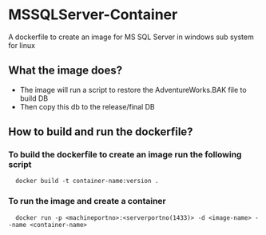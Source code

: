 # MSSQLServer-Container
A dockerfile to create an image for MS SQL Server in windows sub system for linux

## What the image does?
- The image will run a script to restore the AdventureWorks.BAK file to build DB
- Then copy this db to the release/final DB

## How to build and run the dockerfile?
### To build the dockerfile to create an image run the following script
```
  docker build -t container-name:version .
```
### To run the image and create a container
```
  docker run -p <machineportno>:<serverportno(1433)> -d <image-name> --name <container-name>
```
